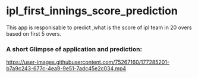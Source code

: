 # ipl_first_innings_score_prediction
This app is responisable to predict ,what is the score of ipl team in 20 overs based on first 5 overs.




### A short Glimpse of application and prediction:


https://user-images.githubusercontent.com/75267160/177285201-b7a9c243-677c-4ea9-9e51-7adc45e2c034.mp4

